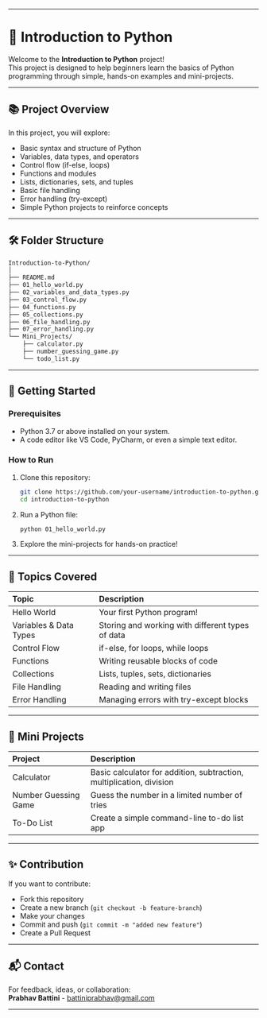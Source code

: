 
---

# 🐍 Introduction to Python

Welcome to the **Introduction to Python** project!  
This project is designed to help beginners learn the basics of Python programming through simple, hands-on examples and mini-projects.

---

## 📚 Project Overview

In this project, you will explore:
- Basic syntax and structure of Python
- Variables, data types, and operators
- Control flow (if-else, loops)
- Functions and modules
- Lists, dictionaries, sets, and tuples
- Basic file handling
- Error handling (try-except)
- Simple Python projects to reinforce concepts

---

## 🛠️ Folder Structure

```bash
Introduction-to-Python/
│
├── README.md
├── 01_hello_world.py
├── 02_variables_and_data_types.py
├── 03_control_flow.py
├── 04_functions.py
├── 05_collections.py
├── 06_file_handling.py
├── 07_error_handling.py
└── Mini_Projects/
    ├── calculator.py
    ├── number_guessing_game.py
    └── todo_list.py
```

---

## 🚀 Getting Started

### Prerequisites
- Python 3.7 or above installed on your system.
- A code editor like VS Code, PyCharm, or even a simple text editor.

### How to Run

1. Clone this repository:
   ```bash
   git clone https://github.com/your-username/introduction-to-python.git
   cd introduction-to-python
   ```

2. Run a Python file:
   ```bash
   python 01_hello_world.py
   ```

3. Explore the mini-projects for hands-on practice!

---

## 📖 Topics Covered

| Topic | Description |
| :--- | :--- |
| Hello World | Your first Python program! |
| Variables & Data Types | Storing and working with different types of data |
| Control Flow | if-else, for loops, while loops |
| Functions | Writing reusable blocks of code |
| Collections | Lists, tuples, sets, dictionaries |
| File Handling | Reading and writing files |
| Error Handling | Managing errors with try-except blocks |

---

## 🎯 Mini Projects

| Project | Description |
| :--- | :--- |
| Calculator | Basic calculator for addition, subtraction, multiplication, division |
| Number Guessing Game | Guess the number in a limited number of tries |
| To-Do List | Create a simple command-line to-do list app |

---

## ✨ Contribution

If you want to contribute:
- Fork this repository
- Create a new branch (`git checkout -b feature-branch`)
- Make your changes
- Commit and push (`git commit -m "added new feature"`)
- Create a Pull Request

---

## 📬 Contact

For feedback, ideas, or collaboration:  
**Prabhav Battini** - [battiniprabhav@gmail.com](mailto:battiniprabhav@gmail.com)

---